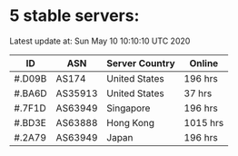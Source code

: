 # 5 stable servers:

Latest update at: Sun May 10 10:10:10 UTC 2020

| ID | ASN | Server Country | Online |
| -- | --- | -------------- | ------ |
| #.D09B | AS174 | United States | 196 hrs |
| #.BA6D | AS35913 | United States | 37 hrs |
| #.7F1D | AS63949 | Singapore | 196 hrs |
| #.BD3E | AS63888 | Hong Kong | 1015 hrs |
| #.2A79 | AS63949 | Japan | 196 hrs |

